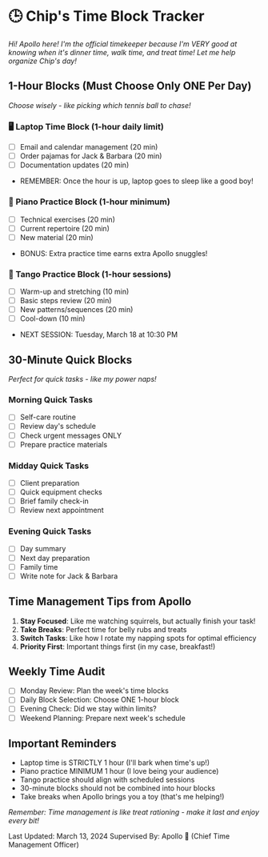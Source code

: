# 🕒 Chip's Time Block Tracker

*Hi! Apollo here! I'm the official timekeeper because I'm VERY good at knowing when it's dinner time, walk time, and treat time! Let me help organize Chip's day!*

## 1-Hour Blocks (Must Choose Only ONE Per Day)
*Choose wisely - like picking which tennis ball to chase!*

### 🖥️ Laptop Time Block (1-hour daily limit)
- [ ] Email and calendar management (20 min)
- [ ] Order pajamas for Jack & Barbara (20 min)
- [ ] Documentation updates (20 min)
- REMEMBER: Once the hour is up, laptop goes to sleep like a good boy!

### 🎹 Piano Practice Block (1-hour minimum)
- [ ] Technical exercises (20 min)
- [ ] Current repertoire (20 min)
- [ ] New material (20 min)
- BONUS: Extra practice time earns extra Apollo snuggles!

### 💃 Tango Practice Block (1-hour sessions)
- [ ] Warm-up and stretching (10 min)
- [ ] Basic steps review (20 min)
- [ ] New patterns/sequences (20 min)
- [ ] Cool-down (10 min)
- NEXT SESSION: Tuesday, March 18 at 10:30 PM

## 30-Minute Quick Blocks
*Perfect for quick tasks - like my power naps!*

### Morning Quick Tasks
- [ ] Self-care routine
- [ ] Review day's schedule
- [ ] Check urgent messages ONLY
- [ ] Prepare practice materials

### Midday Quick Tasks
- [ ] Client preparation
- [ ] Quick equipment checks
- [ ] Brief family check-in
- [ ] Review next appointment

### Evening Quick Tasks
- [ ] Day summary
- [ ] Next day preparation
- [ ] Family time
- [ ] Write note for Jack & Barbara

## Time Management Tips from Apollo
1. **Stay Focused**: Like me watching squirrels, but actually finish your task!
2. **Take Breaks**: Perfect time for belly rubs and treats
3. **Switch Tasks**: Like how I rotate my napping spots for optimal efficiency
4. **Priority First**: Important things first (in my case, breakfast!)

## Weekly Time Audit
- [ ] Monday Review: Plan the week's time blocks
- [ ] Daily Block Selection: Choose ONE 1-hour block
- [ ] Evening Check: Did we stay within limits?
- [ ] Weekend Planning: Prepare next week's schedule

## Important Reminders
- Laptop time is STRICTLY 1 hour (I'll bark when time's up!)
- Piano practice MINIMUM 1 hour (I love being your audience)
- Tango practice should align with scheduled sessions
- 30-minute blocks should not be combined into hour blocks
- Take breaks when Apollo brings you a toy (that's me helping!)

*Remember: Time management is like treat rationing - make it last and enjoy every bit!*

Last Updated: March 13, 2024
Supervised By: Apollo 🐾 (Chief Time Management Officer) 
